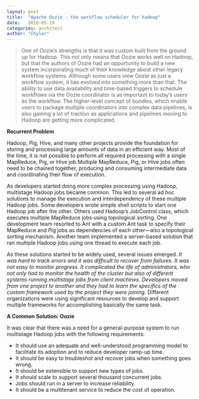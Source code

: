 ```yaml
---
layout: post
title:  "Apache Oozie - the workflow scheduler for hadoop"
date:   2016-05-19
categories: architect
author: "Chyler"
---
```


>One of Oozie’s strengths is that it was custom built from the ground up for Hadoop. This not only means that Oozie works well on Hadoop, but that the authors of Oozie had an opportunity to build a new system incorporating much of their knowledge about other legacy workflow systems. Although some users view Oozie as just a workflow system, it has evolved into something more than that. The ability to use data availability and time-based triggers to schedule workflows via the Oozie coordinator is as important to today’s users as the workflow. The higher-level concept of bundles, which enable users to package multiple coordinators into complex data pipelines, is also gaining a lot of traction as applications and pipelines moving to Hadoop are getting more complicated.

**Recurrent Problem**

Hadoop, Pig, Hive, and many other projects provide the foundation for storing and processing large amounts of data in an efficient way. Most of the time, it is not possible to perform all required processing with a single MapReduce, Pig, or Hive job.Multiple MapReduce, Pig, or Hive jobs often need to be chained together, producing and consuming intermediate data and coordinating their flow of execution. 

As developers started doing more complex processing using Hadoop, multistage Hadoop jobs became common. This led to several ad hoc solutions to manage the execution and interdependency of these multiple Hadoop jobs. Some	developers wrote simple shell scripts to start one Hadoop job after the other. Others used Hadoop’s JobControl class, which executes multiple MapReduce jobs using topological sorting. One development team resorted to Ant with a custom Ant task to specify their MapReduce and Pig jobs as dependencies of each other—also a topological sorting mechanism. Another team implemented a server-based solution that ran multiple Hadoop jobs using one thread to execute each job.

As these solutions started to be widely used, several issues emerged. *It was hard to track errors and it was difficult to recover from failures. It was not easy to monitor progress. It complicated the life of administrators, who not only had to monitor the health of the cluster but also of different systems running multistage jobs from client machines. Developers moved from one project to another and they had to learn the specifics of the custom framework used by the project they were joining.* Different organizations were using significant resources to develop and support multiple frameworks for accomplishing basically the same task.

**A Common Solution: Oozie**

It was clear that there was a need for a general-purpose system to run multistage Hadoop jobs with the following requirements:

- It should use an adequate and well-understood programming model to facilitate its adoption and to reduce developer ramp-up time.
- It should be easy to troubleshot and recover jobs when something goes wrong.
- It should be extensible to support new types of jobs.
- It should scale to support several thousand concurrent jobs.
- Jobs should run in a server to increase reliability.
- It should be a multitenant service to reduce the cost of operation.


